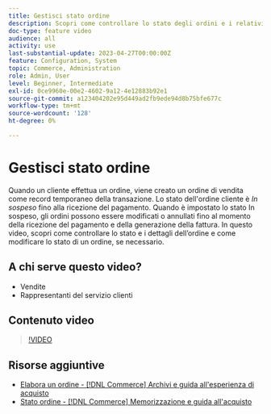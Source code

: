 ```yaml
---
title: Gestisci stato ordine
description: Scopri come controllare lo stato degli ordini e i relativi dettagli e come modificare lo stato di un ordine.
doc-type: feature video
audience: all
activity: use
last-substantial-update: 2023-04-27T00:00:00Z
feature: Configuration, System
topic: Commerce, Administration
role: Admin, User
level: Beginner, Intermediate
exl-id: 0ce9960e-00e2-4602-9a12-4e12883b92e1
source-git-commit: a123404202e95d449ad2fb9ede94d8b75bfe677c
workflow-type: tm+mt
source-wordcount: '128'
ht-degree: 0%

---
```


# Gestisci stato ordine

Quando un cliente effettua un ordine, viene creato un ordine di vendita come record temporaneo della transazione. Lo stato dell&#39;ordine cliente è _In sospeso_ fino alla ricezione del pagamento. Quando è impostato lo stato In sospeso, gli ordini possono essere modificati o annullati fino al momento della ricezione del pagamento e della generazione della fattura. In questo video, scopri come controllare lo stato e i dettagli dell’ordine e come modificare lo stato di un ordine, se necessario.

## A chi serve questo video?

- Vendite
- Rappresentanti del servizio clienti

## Contenuto video

>[!VIDEO](https://video.tv.adobe.com/v/343935?quality=12&learn=on)

## Risorse aggiuntive

- [Elabora un ordine - [!DNL Commerce] Archivi e guida all&#39;esperienza di acquisto](https://experienceleague.adobe.com/docs/commerce-admin/stores-sales/order-management/orders/order-processing.html?lang=it#process-an-order)
- [Stato ordine - [!DNL Commerce] Memorizzazione e guida all&#39;acquisto](https://experienceleague.adobe.com/docs/commerce-admin/stores-sales/order-management/orders/order-status.html?lang=it)
